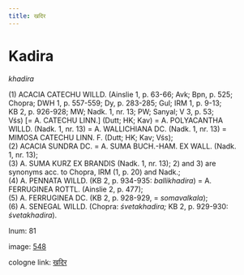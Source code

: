 ```yaml
---
title: खदिर
---
```


# Kadira

<i>khadira</i>  <div n="P" />(1) <bot>ACACIA CATECHU WILLD.</bot> (Ainslie 1, p. 63-66; Avk; Bpn, p. 525; <div n="lb" />Chopra; DWH 1, p. 557-559; Dy, p. 283-285; Gul; IRM 1, p. 9-13; <div n="lb" />KB 2, p. 926-928; MW; Nadk. 1, nr. 13; PW; Sanyal; V 3, p. 53; <div n="lb" />Vśs) [= <bot>A. CATECHU LINN.</bot>] (Dutt; HK; Kav) = <bot>A. POLYACANTHA <div n="lb" />WILLD.</bot> (Nadk. 1, nr. 13) = <bot>A. WALLICHIANA DC.</bot> (Nadk. 1, nr. 13) = <div n="lb" /><bot>MIMOSA CATECHU LINN. F.</bot> (Dutt; HK; Kav; Vśs); <div n="P" />(2) <bot>ACACIA SUNDRA DC.</bot> = <bot>A. SUMA BUCH.</bot>-<bot>HAM. EX WALL.</bot> (Nadk. <div n="lb" />1, nr. 13); <div n="P" />(3) <bot>A. SUMA KURZ EX BRANDIS</bot> (Nadk. 1, nr. 13); 2) and 3) are <div n="lb" />synonyms acc. to Chopra, IRM (1, p. 20) and Nadk.; <div n="P" />(4) <bot>A. PENNATA WILLD.</bot> (KB 2, p. 934-935: <i>ballikhadira</i>) = <bot>A. <div n="lb" />FERRUGINEA ROTTL.</bot> (Ainslie 2, p. 477); <div n="P" />(5) <bot>A. FERRUGINEA DC.</bot> (KB 2, p. 928-929, = <i>somavalkala</i>); <div n="P" />(6) <bot>A. SENEGAL WILLD.</bot> (Chopra: <i>śvetakhadira;</i> KB 2, p. 929-930: <div n="lb" /><i>śvetakhadira</i>).

lnum: 81

image: [548](https://www.sanskrit-lexicon.uni-koeln.de/scans/csl-apidev/servepdf.php?dict=snp&page=548)

cologne link: [खदिर](https://sanskrit-lexicon.uni-koeln.de/scans/csl-apidev/getword.php?dict=snp&key=खदिर)

